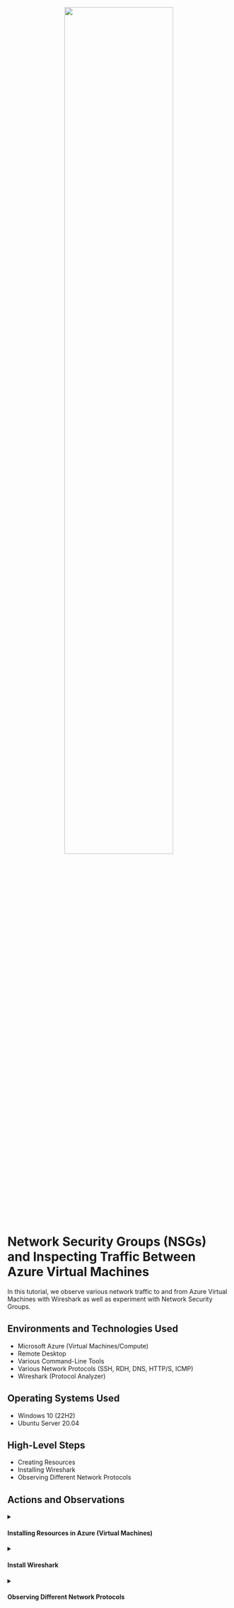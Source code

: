 <p align="center">
  <img src="https://github.com/marvrodriguez/azure-network-protocols/assets/141983161/94a4f6b4-2beb-4108-94c0-33f01f0de76f"height="70%" width="70%"/>
</p>

<h1>Network Security Groups (NSGs) and Inspecting Traffic Between Azure Virtual Machines</h1>
In this tutorial, we observe various network traffic to and from Azure Virtual Machines with Wireshark as well as experiment with Network Security Groups. <br />


<h2>Environments and Technologies Used</h2>

- Microsoft Azure (Virtual Machines/Compute)
- Remote Desktop
- Various Command-Line Tools
- Various Network Protocols (SSH, RDH, DNS, HTTP/S, ICMP)
- Wireshark (Protocol Analyzer)

<h2>Operating Systems Used </h2>

- Windows 10 (22H2)
- Ubuntu Server 20.04

<h2>High-Level Steps</h2>

- Creating Resources
- Installing Wireshark
- Observing Different Network Protocols
<h2>Actions and Observations</h2>
<details>
<summary>
  
#### Installing Resources in Azure (Virtual Machines)
</summary>

First we need to create a resource group where we will install the 2 Virtual Machines, one running on  Windows 10 Pro (22H2) and the second one running on Ubuntu Server 20.04
To create the resource group named "RG-LAB-02" on your azure home page you can type on the search bar, or if you've previously accessed it, an icon will be on your home page.

![image](https://github.com/marvrodriguez/azure-network-protocols/assets/141983161/07ac41e2-e369-4eea-b988-ecd1d762c1bb) ![image](https://github.com/marvrodriguez/azure-network-protocols/assets/141983161/4fb7f95a-522e-43f4-8349-5ec735165636)

Once on the resource group page, enter the name for the resource group "RG-LAB-02" for the region I chose to use (US) WEST US 3, then click review and create.

![image](https://github.com/marvrodriguez/azure-network-protocols/assets/141983161/b155f3db-7dfc-4790-b2d2-261997a60a25)

Install Windows 10 Pro (22H2) named "VM1", to create a virtual machine, type in the search bar for virtual machine.

![image](https://github.com/marvrodriguez/azure-network-protocols/assets/141983161/0752be1b-6f3c-48d8-858a-c5ede44866bd)

At this point you can click create to start the process.

![image](https://github.com/marvrodriguez/azure-network-protocols/assets/141983161/837b12f2-bc10-484a-9d30-d48eb2edf91c)

Creating the first Virtual Machine which will be Windows 10 Pro version 22H2, for the resource group just pick the one we created which is RG-LAB-O2, virtual machine name is VM1, pick the same region you did for the resource group and for the image this is where to pick Windows 10 Pro version 22H2.

![image](https://github.com/marvrodriguez/azure-network-protocols/assets/141983161/feb15e60-d3b7-452e-acd8-d561121ae67e)

For the Size pick Standard_E2s_v3-2 vcpus, 16 Gib memory, take note of the username and password you'll create as these will be needed to login to the VM when we remote desktop to it, once all of that is filled on the bottom check the Licensing then click  Review+Create to continue.

![image](https://github.com/marvrodriguez/azure-network-protocols/assets/141983161/e03e1069-259a-407d-99d9-1652fda57f74)

As soon as the Virtual Machine is being created we can go back to the home page and get to creating our second Virtual Machine. The Resource group will be the same RG-LAB-02 and for the Virtual name VM2, the region will be the same as the previous one and for the image pick Ubuntu Server20.04.

![image](https://github.com/marvrodriguez/azure-network-protocols/assets/141983161/3902c53c-781b-4d8c-9711-183a738d8dcf)

For the size pick the same one as the previous virtual machine, for the  authentication type instead of SSH public key choose password and fill in the credentials and take note of them, then review+create.

![image](https://github.com/marvrodriguez/azure-network-protocols/assets/141983161/43f205bd-bb1b-4ed8-8b0f-c9ff1421b8db)

</details>

<details>

<summary>
  
   #### Install Wireshark
</summary>
We need to install Wireshark a network protocol analyzer application in our VM1 or Widnows 10 Pro Virtual machine. In order to do that we need to remote desktop into VM1 on your local machine, search for Renmote desktop connection.

![image](https://github.com/marvrodriguez/azure-network-protocols/assets/141983161/9931ed1e-0dcc-4003-9de9-ac9a9f815668)

To remote in to VM1 head back to the Virtual Machine page on Azure and click VM1 and look for its Public IP address. From there copy and paste the Public IP address and paste it in the Remote desktop application, once you do that, enter the credentials when VM1 was created.

![image](https://github.com/marvrodriguez/azure-network-protocols/assets/141983161/1682abf6-7351-47d8-81cc-69b4957747eb)

Once logged in, go to google and Download  and install Wireshark and keep the default settings.

![image](https://github.com/marvrodriguez/azure-network-protocols/assets/141983161/ee7cbc9e-da8a-4357-86d1-9cf8be40affc)

After finishing the installation of wireshark open the application and click on the small fin icon to start capturing packets.

![image](https://github.com/marvrodriguez/azure-network-protocols/assets/141983161/63c2d9c4-1aca-415e-b158-13c5b768f772)

![image](https://github.com/marvrodriguez/azure-network-protocols/assets/141983161/9dfe6c51-8906-4ac8-a941-075ef9ed2f48)

</details>

<details>

  <summary>
    
   #### Observing Different Network Protocols
    
  </summary>
  
  Now that we've installed wireshark on VM1 we can start to observe different network protocols, first we can filter for `icmp` and ping VM2 and observe the following. 
  
  ![image](https://github.com/marvrodriguez/azure-network-protocols/assets/141983161/faa3be3e-b69a-4d79-88f1-94b4b15c95ee)

##### Observing ICMP traffic
  For us to be able to poing VM2 we need to get its Private IP address which we can get on the azure page for VM2.

  ![image](https://github.com/marvrodriguez/azure-network-protocols/assets/141983161/f3b9626e-001f-4353-884f-594e2917eeac)

 Once you have VM2's Private IP address head back to VM1 and open either powershell/command prompt and type in ping 10.0.0.5 (type in the private IP address)

 ![image](https://github.com/marvrodriguez/azure-network-protocols/assets/141983161/029fbada-7ca5-4ab3-80df-a8094f795232)

 Here you can see that as soon as we pinged 10.0.0.5 we get a reply on powershell, and see the packets of request and reply between VM1 `10.0.0.4` and reply from VM2 `10.0.0.5`

 ![image](https://github.com/marvrodriguez/azure-network-protocols/assets/141983161/6895c33e-2e3d-4218-b64f-6ca13b11a16e)

 To clear wireshark from the packets generated click on te green icon and continue without saving.

 ![image](https://github.com/marvrodriguez/azure-network-protocols/assets/141983161/c03848b8-6c41-4f3b-a030-317009df4d67)

 
##### Blocking ICMP traffic
To observe ICMP being blocked we need to continuously ping VM2 `10.0.0.5` with the command ping -t so we can see when the traffic gets blocked.
This is how it appears when its perpatually pinged

![image](https://github.com/marvrodriguez/azure-network-protocols/assets/141983161/3a4bed70-a712-4609-9e14-f9b50b438895)

Next search for NSG `Network Security Group` on Azure, we'll add a new indbound security rule that will block ICMP traffic which we can observe on wireshark and powershell.

![image](https://github.com/marvrodriguez/azure-network-protocols/assets/141983161/5e476e54-aa33-4663-9021-ae737afb5bf7)

Once you add a new inbound rule pick `ICMP` for the protocol and `Deny` for the action.

![image](https://github.com/marvrodriguez/azure-network-protocols/assets/141983161/a91c7e33-af42-43e9-b49d-27d70526f6f0)

Once the rule has been applied, back on VM1 you can start to see that the request has timed out on powershell/command prompt and on wireshark `10.0.0.4` is sending requests and not getting any replies

![image](https://github.com/marvrodriguez/azure-network-protocols/assets/141983161/630927fb-d2b6-4034-9bd4-c7993821fd65)


##### Observing SSH traffic
 Clear the packets from ICMP by clicking the green icon, and change the filter to ssh, to ssh into VM2 in powershell type ssh with the `username@IP address`
 In this case it would be `ssh labuser@10.0.0.5` type in yes when asked, for the password just enter the passowrd just take note that no characters will appear when you type the password in.

 ![image](https://github.com/marvrodriguez/azure-network-protocols/assets/141983161/2f72d193-9932-4eb1-81c6-182664ecc295)

 to exit ssh just type in `exit`.


##### Observing DHCP traffic
We can filter in Wireshark for DHCP traffic. From VM1 Windows 10 22H2, we can type in ipconfig /renew to be issued a new IP address. Now DHCP traffic can be observed in WireShark.

![image](https://github.com/marvrodriguez/azure-network-protocols/assets/141983161/269928ad-0f01-4cfb-a33e-18e8712584ea)


###### Observing DNS traffic
Clear any packets/traffic on wireshark, and on the command line we can type in nslookup to get the ip address of whatever website we type along with nslookup.
`nslookup www.google.com`

![image](https://github.com/marvrodriguez/azure-network-protocols/assets/141983161/ea67960c-196b-43ea-a3b2-2c98763f2a07)


##### Observing RDP or tcp.port == 3389 (Remote Desktop Protocol)
On RDP or tcp.port ==3389 since we are currrently using remote desktop to connect to VM1 (Widnows Pro 10) traffic is continuously transmitted.

![image](https://github.com/marvrodriguez/azure-network-protocols/assets/141983161/aa70955f-ddb6-4315-966c-2dacc8fdde6a)

Once done with observing the different protocols, dont forget to delete your resources, head back to the azure portal and go to resource groups and delete them.

![image](https://github.com/marvrodriguez/azure-network-protocols/assets/141983161/d0c805b7-1797-436f-8938-7f0d16057c10)

</details>



